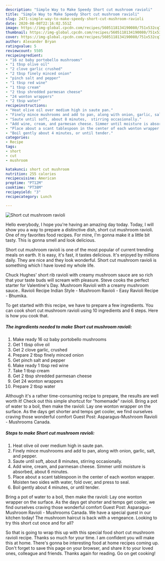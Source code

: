 ```yaml
---
description: "Simple Way to Make Speedy Short cut mushroom ravioli"
title: "Simple Way to Make Speedy Short cut mushroom ravioli"
slug: 2471-simple-way-to-make-speedy-short-cut-mushroom-ravioli
date: 2020-08-08T22:16:02.551Z
image: https://img-global.cpcdn.com/recipes/5605118134190080/751x532cq70/short-cut-mushroom-ravioli-recipe-main-photo.jpg
thumbnail: https://img-global.cpcdn.com/recipes/5605118134190080/751x532cq70/short-cut-mushroom-ravioli-recipe-main-photo.jpg
cover: https://img-global.cpcdn.com/recipes/5605118134190080/751x532cq70/short-cut-mushroom-ravioli-recipe-main-photo.jpg
author: Alexander Bryan
ratingvalue: 5
reviewcount: 5505
recipeingredient:
- "16 oz baby portobello mushrooms"
- "1 tbsp olive oil"
- "2 clove garlic crushed"
- "2 tbsp finely minced onion"
- "pinch salt and pepper"
- "1 tbsp red wine"
- "1 tbsp cream"
- "2 tbsp shredded parmesan cheese"
- "24 wonton wrappers"
- "2 tbsp water"
recipeinstructions:
- "Heat olive oil over medium high in saute pan."
- "Finely mince mushrooms and add to pan, along with onion, garlic, salt, and pepper."
- "Saute until soft, about 8 minutes,  stirring occasionally."
- "Add wine, cream, and parmesan cheese. Simmer until moisture is absorbed, about 6 minutes."
- "Place about a scant tablespoon in the center of each wonton wrapper. Moisten two sides with water, fold over, and press to seal."
- "Boil gently about 4 minutes, or until tender."
categories:
- Recipe
tags:
- short
- cut
- mushroom

katakunci: short cut mushroom 
nutrition: 255 calories
recipecuisine: American
preptime: "PT12M"
cooktime: "PT38M"
recipeyield: "3"
recipecategory: Lunch

---
```



![Short cut mushroom ravioli](https://img-global.cpcdn.com/recipes/5605118134190080/751x532cq70/short-cut-mushroom-ravioli-recipe-main-photo.jpg)

Hello everybody, I hope you're having an amazing day today. Today, I will show you a way to prepare a distinctive dish, short cut mushroom ravioli. One of my favorites food recipes. For mine, I'm gonna make it a little bit tasty. This is gonna smell and look delicious.

Short cut mushroom ravioli is one of the most popular of current trending meals on earth. It is easy, it's fast, it tastes delicious. It's enjoyed by millions daily. They are nice and they look wonderful. Short cut mushroom ravioli is something which I have loved my whole life.

Chuck Hughes&#39; short rib ravioli with creamy mushroom sauce are so rich that your taste buds will scream with pleasure. Steve cooks the perfect starter for Valentine&#39;s Day. Mushroom Ravioli with a creamy mushroom sauce.. Ravioli Recipe Indian Style - Mushroom Ravioli - Easy Ravioli Recipe - Bhumika.


To get started with this recipe, we have to prepare a few ingredients. You can cook short cut mushroom ravioli using 10 ingredients and 6 steps. Here is how you cook that.

<!--inarticleads1-->

##### The ingredients needed to make Short cut mushroom ravioli:

1. Make ready 16 oz baby portobello mushrooms
1. Get 1 tbsp olive oil
1. Get 2 clove garlic, crushed
1. Prepare 2 tbsp finely minced onion
1. Get pinch salt and pepper
1. Make ready 1 tbsp red wine
1. Take 1 tbsp cream
1. Get 2 tbsp shredded parmesan cheese
1. Get 24 wonton wrappers
1. Prepare 2 tbsp water


Although it&#39;s a rather time-consuming recipe to prepare, the results are well worth it! Check out this simple shortcut for &#34;homemade&#34; ravioli. Bring a pot of water to a boil, then make the ravioli: Lay one wonton wrapper on the surface. As the days get shorter and temps get cooler, we find ourselves craving those wonderful comfort Guest Post: Asparagus-Mushroom Ravioli - Mushrooms Canada. 

<!--inarticleads2-->

##### Steps to make Short cut mushroom ravioli:

1. Heat olive oil over medium high in saute pan.
1. Finely mince mushrooms and add to pan, along with onion, garlic, salt, and pepper.
1. Saute until soft, about 8 minutes,  stirring occasionally.
1. Add wine, cream, and parmesan cheese. Simmer until moisture is absorbed, about 6 minutes.
1. Place about a scant tablespoon in the center of each wonton wrapper. Moisten two sides with water, fold over, and press to seal.
1. Boil gently about 4 minutes, or until tender.


Bring a pot of water to a boil, then make the ravioli: Lay one wonton wrapper on the surface. As the days get shorter and temps get cooler, we find ourselves craving those wonderful comfort Guest Post: Asparagus-Mushroom Ravioli - Mushrooms Canada. We have a special guest in our kitchen today! The mushroom haircut is back with a vengeance. Looking to try this short cut once and for all? 

So that is going to wrap this up with this special food short cut mushroom ravioli recipe. Thanks so much for your time. I am confident you will make this at home. There's gonna be interesting food at home recipes coming up. Don't forget to save this page on your browser, and share it to your loved ones, colleague and friends. Thanks again for reading. Go on get cooking!
